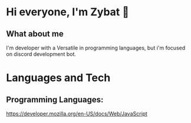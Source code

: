 # Hi everyone, I'm Zybat 🦇

## What about me 

I'm developer with a Versatile in programming languages, but i'm focused on discord development bot.

# Languages and Tech

## Programming Languages:

https://developer.mozilla.org/en-US/docs/Web/JavaScript
